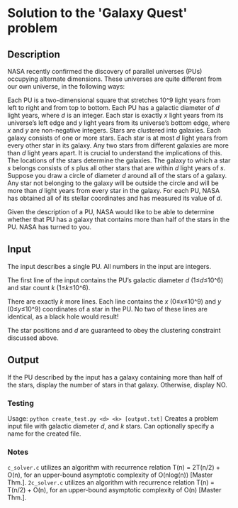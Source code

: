 # Solution to the 'Galaxy Quest' problem

## Description
NASA recently confirmed the discovery of parallel universes (PUs) occupying alternate dimensions. These universes are quite different from our own universe, in the following ways:

Each PU is a two-dimensional square that stretches 10^9 light years from left to right and from top to bottom.
Each PU has a galactic diameter of _d_ light years, where _d_ is an integer.
Each star is exactly _x_ light years from its universe’s left edge and _y_ light years from its universe’s bottom edge, where _x_ and _y_ are non-negative integers.
Stars are clustered into galaxies. Each galaxy consists of one or more stars. Each star is at most _d_ light years from every other star in its galaxy. Any two stars from different galaxies are more than _d_ light years apart.
It is crucial to understand the implications of this. The locations of the stars determine the galaxies. The galaxy to which a star _s_ belongs consists of _s_ plus all other stars that are within _d_ light years of _s_. Suppose you draw a circle of diameter _d_ around all of the stars of a galaxy. Any star not belonging to the galaxy will be outside the circle and will be more than _d_ light years from every star in the galaxy.
For each PU, NASA has obtained all of its stellar coordinates and has measured its value of _d_.

Given the description of a PU, NASA would like to be able to determine whether that PU has a galaxy that contains more than half of the stars in the PU. NASA has turned to you.

## Input
The input describes a single PU. All numbers in the input are integers.

The first line of the input contains the PU’s galactic diameter _d_ (1≤_d_≤10^6) and star count _k_ (1≤_k_≤10^6).

There are exactly _k_ more lines. Each line contains the _x_ (0≤_x_≤10^9) and _y_ (0≤_y_≤10^9) coordinates of a star in the PU. No two of these lines are identical, as a black hole would result!

The star positions and _d_ are guaranteed to obey the clustering constraint discussed above.

## Output
If the PU described by the input has a galaxy containing more than half of the stars, display the number of stars in that galaxy. Otherwise, display NO.

### Testing
Usage: `python create_test.py <d> <k> [output.txt]`
Creates a problem input file with galactic diameter _d_, and _k_ stars.
Can optionally specify a name for the created file.

### Notes
`c_solver.c` utilizes an algorithm with recurrence relation T(n) = 2T(n/2) + O(n), for an upper-bound asymptotic complexity of O(nlog(n)) [Master Thm.].
`2c_solver.c` utilizes an algorithm with recurrence relation T(n) = T(n/2) + O(n), for an upper-bound asymptotic complexity of O(n) [Master Thm.].
